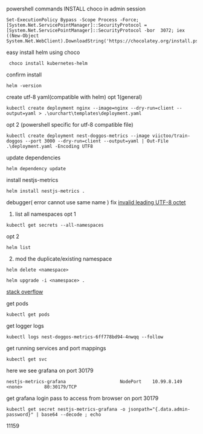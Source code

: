 powershell commands
INSTALL choco in admin session
```
Set-ExecutionPolicy Bypass -Scope Process -Force; [System.Net.ServicePointManager]::SecurityProtocol = [System.Net.ServicePointManager]::SecurityProtocol -bor  3072; iex ((New-Object System.Net.WebClient).DownloadString('https://chocolatey.org/install.ps1'))
```

easy install helm using choco
```
 choco install kubernetes-helm
 ```

confirm install 
```
helm -version
```

create utf-8 yaml(compatible with helm)
opt 1(general)
```
kubectl create deployment nginx --image=nginx --dry-run=client --output=yaml > .\ourchart\templates\deployment.yaml
```
opt 2 (powershell specific for utf-8 compatible file)
```
kubectl create deployment nest-doggos-metrics --image viictoo/train-doggos --port 3000 --dry-run=client --output=yaml | Out-File .\deployment.yaml -Encoding UTF8
```

update dependencies
```
helm dependency update
```

install nestjs-metrics
```
helm install nestjs-metrics .
```

debugger( error cannot use same name )
fix [invalid leading UTF-8 octet](https://blog.kaniski.eu/2020/09/having-fun-with-helm-and-file-encoding/)

1. list all namespaces
opt 1
```
kubectl get secrets --all-namespaces
```
opt 2
```
helm list
```

2. mod the duplicate/existing namespace
```
helm delete <namespace>
```
```
helm upgrade -i <namespace> .
```
[stack overflow](https://stackoverflow.com/questions/70464815/cannot-install-kubernetes-helm-chart-error-cannot-re-use-a-name-that-is-still-i)


get pods
```
kubectl get pods
```
get logger logs

```
kubectl logs nest-doggos-metrics-6ff778bd94-4nwqq --follow
```

get running services and port mappings
```
kubectl get svc
```

here we see grafana on port 30179
```
nestjs-metrics-grafana                    NodePort    10.99.8.149      <none>        80:30179/TCP
```

get grafana login pass to access from browser on port 30179
```
kubectl get secret nestjs-metrics-grafana -o jsonpath="{.data.admin-password}" | base64 --decode ; echo
```

11159

